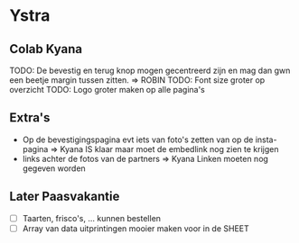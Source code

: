 # Ystra

## Colab Kyana

TODO: De bevestig en terug knop mogen gecentreerd zijn en mag dan gwn een beetje margin tussen zitten. => ROBIN
TODO: Font size groter op overzicht
TODO: Logo groter maken op alle pagina's

## Extra's

- Op de bevestigingspagina evt iets van foto's zetten van op de insta-pagina => Kyana IS klaar maar moet de embedlink nog zien te krijgen
- links achter de fotos van de partners => Kyana Linken moeten nog gegeven worden

## Later Paasvakantie

- [ ] Taarten, frisco's, ... kunnen bestellen
- [ ] Array van data uitprintingen mooier maken voor in de SHEET
